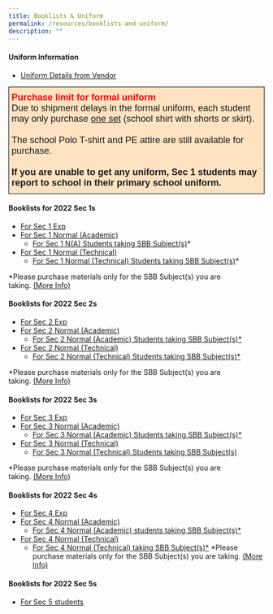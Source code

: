 ```yaml
---
title: Booklists & Uniform
permalink: /resources/booklists-and-uniform/
description: ""
---
```

#### Uniform Information

*   [Uniform Details from Vendor](/files/Letter-for-Parents-2021-Woodlands-Secondary_Final.pdf)

<style type="text/css">
.tg  {border-collapse:collapse;border-spacing:0;margin:0px auto;}
.tg td{border-color:black;border-style:solid;border-width:1px;font-family:Arial, sans-serif;font-size:14px;
  overflow:hidden;padding:10px 5px;word-break:normal;}
.tg th{border-color:black;border-style:solid;border-width:1px;font-family:Arial, sans-serif;font-size:14px;
  font-weight:normal;overflow:hidden;padding:10px 5px;word-break:normal;}
.tg .tg-6948{background-color:#fee3c2;font-size:18px;text-align:left;vertical-align:top}
</style>
<table class="tg">
<tbody>
  <tr>
    <td class="tg-6948"><span style="font-weight:bold;font-style:inherit;color:#FE0000">Purchase limit for formal uniform</span><br><span style="font-weight:400;font-style:normal">Due to shipment delays in the formal uniform, each student may only purchase </span><span style="text-decoration:underline">one set</span> (school shirt with shorts or skirt).<br><br><span style="font-weight:400;font-style:normal">The school Polo T-shirt and PE attire are still available for purchase.</span><br><br><span style="font-weight:bold;font-style:inherit">If you are unable to get any uniform, Sec 1 students may report to school in their primary school uniform.</span></td>
  </tr>
</tbody>
</table>


#### Booklists for 2022 Sec 1s

*   [For Sec 1 Exp](/files/WDLSS-Booklist-S1-EXP.pdf)
*   [For Sec 1 Normal (Academic)](/files/WDLSS-Booklist-S1-NA.pdf)
    *   [For Sec 1 N(A) Students taking SBB Subject(s)](/files/WDLSS-Booklist-S1-NA-SBB.pdf)\*
*   [For Sec 1 Normal (Technical)](/files/WDLSS-Booklist-S1-NT.pdf)
    *   [For Sec 1 Normal (Technical) Students taking SBB Subject(s)](/files/WDLSS-Booklist-S1-NT-SBB.pdf)\*

\*Please purchase materials only for the SBB Subject(s) you are taking. [(More Info)](/files/sbb-buy-textbook-advisory.pdf)

#### Booklists for 2022 Sec 2s

*   [For Sec 2 Exp](/files/WDLSS-Booklist-S2-EXP.pdf)
*   [For Sec 2 Normal (Academic)](/files/WDLSS-Booklist-S2-NA.pdf)
    *   [For Sec 2 Normal (Academic) Students taking SBB Subject(s)\*](/files/WDLSS-Booklist-S2-NA-SBB.pdf)
*   [For Sec 2 Normal (Technical)](/files/WDLSS-Booklist-S2-NT.pdf)
    *   [For Sec 2 Normal (Technical) Students taking SBB Subject(s)\*](/files/WDLSS-Booklist-S2-NT-SBB.pdf)

\*Please purchase materials only for the SBB Subject(s) you are taking. [(More Info)](/files/sbb-buy-textbook-advisory.pdf)

#### Booklists for 2022 Sec 3s

*   [For Sec 3 Exp](/files/WDLSS-Booklist-S3-EXP.pdf)
*   [For Sec 3 Normal (Academic)](/files/WDLSS-Booklist-S3-NA.pdf)
    *   [For Sec 3 Normal (Academic) Students taking SBB Subject(s)\*](/files/WDLSS-Booklist-S3-NA-SBB.pdf)
*   [For Sec 3 Normal (Technical)](/files/WDLSS-Booklist-S3-NT.pdf)
    *   [For Sec 3 Normal (Technical) Students taking SBB Subject(s)](/files/WDLSS-Booklist-S3-NT-SBB.pdf)

\*Please purchase materials only for the SBB Subject(s) you are taking. [(More Info)](/files/sbb-buy-textbook-advisory.pdf)

#### Booklists for 2022 Sec 4s

*   [For Sec 4 Exp](/files/WDLSS-Booklist-S4-EXP.pdf)
*   [For Sec 4 Normal (Academic)](/files/WDLSS-Booklist-S4-NA.pdf)
    *   [For Sec 4 Normal (Academic) students taking SBB Subject(s)\*](/files/WDLSS-Booklist-S4-NA-SBB.pdf)
*   [For Sec 4 Normal (Technical)](/files/WDLSS-Booklist-S4-NT.pdf)
    *   [For Sec 4 Normal (Technical) taking SBB Subject(s)\*](/files/WDLSS-Booklist-S4-NT-SBB.pdf)
\*Please purchase materials only for the SBB Subject(s) you are taking. [(More Info)](/files/sbb-buy-textbook-advisory.pdf)

#### Booklists for 2022 Sec 5s

*   [For Sec 5 students](/files/WDLSS-Booklist-S5-NA.pdf)